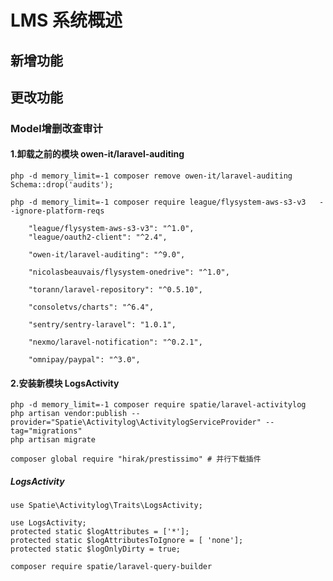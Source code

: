 # LMS 系统概述

## 新增功能

## 更改功能

### Model增删改查审计

#### 1.卸载之前的模块 owen-it/laravel-auditing
	php -d memory_limit=-1 composer remove owen-it/laravel-auditing
	Schema::drop('audits');

	php -d memory_limit=-1 composer require league/flysystem-aws-s3-v3   --ignore-platform-reqs

        "league/flysystem-aws-s3-v3": "^1.0",
        "league/oauth2-client": "^2.4",

        "owen-it/laravel-auditing": "^9.0",

        "nicolasbeauvais/flysystem-onedrive": "^1.0",

        "torann/laravel-repository": "^0.5.10",

        "consoletvs/charts": "^6.4",

        "sentry/sentry-laravel": "1.0.1",

        "nexmo/laravel-notification": "^0.2.1",
        
        "omnipay/paypal": "^3.0",
#### 2.安装新模块 LogsActivity
	php -d memory_limit=-1 composer require spatie/laravel-activitylog
	php artisan vendor:publish --provider="Spatie\Activitylog\ActivitylogServiceProvider" --tag="migrations"
	php artisan migrate

	composer global require "hirak/prestissimo" # 并行下载插件
##### LogsActivity
	use Spatie\Activitylog\Traits\LogsActivity;

	use LogsActivity;
	protected static $logAttributes = ['*'];
	protected static $logAttributesToIgnore = [ 'none'];
	protected static $logOnlyDirty = true;

	composer require spatie/laravel-query-builder